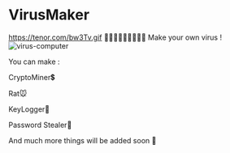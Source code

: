 # VirusMaker
https://tenor.com/bw3Tv.gif
🚀🚀🚀🚀🚀🚀🚀🚀🚀
Make your own virus ! 
![virus-computer](https://user-images.githubusercontent.com/103373891/176911804-ebb84c04-9f33-4482-acf2-f6a2c53e03a0.gif)


You can make :

CryptoMiner💲

Rat🐭

KeyLogger🎹

Password Stealer🔑

And much more things will be added soon 📡
